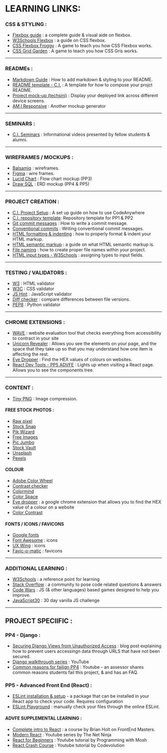 # LEARNING LINKS:

### CSS & STYLING :
- [Flexbox guide](https://css-tricks.com/snippets/css/a-guide-to-flexbox/) : a complete guide &  visual aide on flexbox.
- [W3Schools Flexbox](https://www.w3schools.com/css/css3_flexbox_responsive.asp) : a guide on CSS flexbox.
- [CSS Flexbox Froggy](https://flexboxfroggy.com/) : A game to teach you  how CSS Flexbox works.
- [CSS Grid Garden](https://cssgridgarden.com/) : A game to teach you how CSS  Gris works.
---
### READMEs :
- [Markdown Guide](https://www.markdownguide.org/cheat-sheet/) : How to add markdown & styling to your README.
- [README template - C.I.](https://github.com/Code-Institute-Solutions/readme-template) : A template for how to compose your projct README.
- [Project mock-up (techsini)](https://techsini.com/multi-mockup/) : Display your deployed link across different device screens.
- [AM I Responsive](http://ami.responsivedesign.is/) : Another mockup generator
---
### SEMINARS :
- [C.I. Seminars](https://www.youtube.com/playlist?list=PL_7334VduOHvzZYlgy_0kZLcic2NINCUt) : Informational videos presented by fellow students & alumni.
---
### WIREFRAMES / MOCKUPS :
- [Balsamiq](https://balsamiq.com/) : wireframes.
- [Figma](https://www.figma.com/) : wire frames.
- [Lucid Chart](https://www.lucidchart.com/pages/landing?utm_source=google&utm_medium=cpc&utm_campaign=_chart_en_tier3_mixed_search_brand_exact_&km_CPC_CampaignId=1484560207&km_CPC_AdGroupID=60168114191&km_CPC_Keyword=lucid%20chart&km_CPC_MatchType=e&km_CPC_ExtensionID=&km_CPC_Network=g&km_CPC_AdPosition=&km_CPC_Creative=354596054350&km_CPC_TargetID=kwd-55720648523&km_CPC_Country=9061582&km_CPC_Device=c&km_CPC_placement=&km_CPC_target=&gclid=Cj0KCQjw06OTBhC_ARIsAAU1yOWd-aAfWgTzdJakjoJHLkdNiAJMRGWM6YcYIJWJl9zKQhzKJIGfYaQaAluFEALw_wcB) : Flow chart mockup (PP3)
- [Draw SQL](https://drawsql.app/) : ERD mockup (PP4 & PP5)
---
### PROJECT CREATION :
- [C.I. Project Setup](https://code-institute-students.github.io/codeanywhere-docs/workspace-setup/) : A set up guide on how to use CodeAnywhere 
- [C.I. repository template](https://github.com/Code-Institute-Org/gitpod-full-template): Repository template for PP1 & PP2
- [Git commit messages](https://cbea.ms/git-commit/#separate) : How to write a commit message.
- [Conventional commits](https://www.conventionalcommits.org/en/v1.0.0/) : Writing conventional commit messages.
- [HTML formatting & indenting](https://granneman.com/webdev/coding/formatting-and-indenting-your-html) : how to properly format & indent your HTML markup.
- [HTML semantic markup](https://html.com/semantic-markup/) : a guide on what HTML semantic markup is.
- [File naming](https://www.thesitewizard.com/webdesign/create-good-filenames.shtml) : how to create proper file names within your project.
- [HTML input types - W3Schools](https://www.w3schools.com/html/html_form_input_types.asp) : assigning types to input fields.
---
### TESTING / VALIDATORS :
- [W3](https://validator.w3.org/) : HTML validator
- [W3C](https://jigsaw.w3.org/css-validator/) : CSS validator
- [JS Hint](https://jshint.com/) : JavaScript validator
- [Diff checker](https://www.diffchecker.com/#) : compare differences between file versions.
- [PEP8](http://pep8online.com/) : Python validator
---
### CHROME EXTENSIONS :
- [WAVE](https://chrome.google.com/webstore/detail/wave-evaluation-tool/jbbplnpkjmmeebjpijfedlgcdilocofh/related) : website evaluation tool that checks everything from accessibility to contract in your site
- [Unicorn Revealer](https://chrome.google.com/webstore/detail/unicorn-revealer/lmlkphhdlngaicolpmaakfmhplagoaln) : Allows you see the elements on your page, and the space that they take up so that you may understand how one item is affecting the rest.
- [Eye Dropper](https://chrome.google.com/webstore/detail/eye-dropper/hmdcmlfkchdmnmnmheododdhjedfccka) : Find the HEX values of colours on websites.
- [React Dev Tools - PP5 ADVFE](https://chrome.google.com/webstore/detail/react-developer-tools/fmkadmapgofadopljbjfkapdkoienihi) : Lights up when visiting a React page. Allows you to see the components tree.
---
### CONTENT :
- [Tiny PNG](https://tinypng.com/) : Image compression.
#### FREE STOCK PHOTOS :
- [Raw pixel](https://www.rawpixel.com/)
- [Stock Snap](https://stocksnap.io/)
- [Pik Wizard](https://pikwizard.com/)
- [Free Images](https://www.freeimages.com/)
- [Pic Jumbo](https://picjumbo.com/)
- [Stock Vault](https://www.stockvault.net/)
- [Unsplash](https://unsplash.com/)
- [Pexels](https://www.pexels.com/)
#### COLOUR
- [Adobe Color Wheel](https://color.adobe.com/create/color-wheel)
- [Contrast checker](https://webaim.org/resources/contrastchecker/)
- [Colormind](http://colormind.io/)
- [Color Space](https://mycolor.space/)
- [Eye dropper](https://eyedropper.org/) : a google chrome extension that allows you to find the HEX value of a colour on a website
- [Color Contrast](https://www.vandelaydesign.com/contrast-in-web-design/)
#### FONTS / ICONS / FAVICONS
- [Google fonts](https://fonts.google.com/)
- [Font Awesome](https://fontawesome.com/) : icons
- [UX Wing](https://uxwing.com/) : icons
- [Favic-o-matic](https://favicomatic.com/) : favicons
---
### ADDITIONAL LEARNING :
- [W3Schools](https://www.w3schools.com/) : a reference point for learning
- [Stack Overflow](https://stackoverflow.com/) : a community  to pose code related questions & answers
- [Code Wars](https://www.codewars.com/) : JS (& other languages) based games designed to help you improve.
- [JavaScript30](https://javascript30.com/) : 30 day vanilla JS challenge
---
## PROJECT SPECIIFIC :

### PP4 - Django :
- [Securing Django Views from Unauthorized Access](https://www.codu.co/articles/securing-django-views-from-unauthorized-access-npyb3to_) : blog post explaining how to prevent users accessingn data through URLS that have not been secured.
- [Django walkthrough series](https://www.youtube.com/watch?v=sBjbty691eI&list=PLXuTq6OsqZjbCSfiLNb2f1FOs8viArjWy) : YouTube
- [Common reasons for failign PP4](https://www.youtube.com/watch?v=Q5cdZXomzVg) : Youtube - an assessor shares common reasons students fail this project, & and has an FAQ.

### PP5 - Advanced Front End (React) :
- [ESLint installation & setup](https://dev.to/knowankit/setup-eslint-and-prettier-in-react-app-357b) - a package that can be installed in your React app to check your code. Requires configuration
- [ESLint Playground](https://eslint.org/play/) : manually check your files through the online ESLint.

#### ADVFE SUPPLEMENTAL LEARNING :
- [Complete intro to React](https://frontendmasters.com/courses/complete-react-v8/) : a course by Brian Holt on FrontEnd Masters.
- [Modern React](https://www.youtube.com/playlist?list=PL4cUxeGkcC9gZD-Tvwfod2gaISzfRiP9d) : Youtube series by The Net Ninja
- [React for Beginners](https://www.youtube.com/watch?v=Ke90Tje7VS0) : Youtube tutorial by Programming with Mosh
- [React Crash Course](https://www.youtube.com/watch?v=jLS0TkAHvRg) : Youtube tutorial by Codevolution
